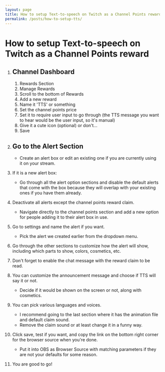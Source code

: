 ```yaml
---
layout: page
title: How to setup Text-to-speech on Twitch as a Channel Points reward
permalink: /posts/how-to-setup-tts/
---
```


# How to setup Text-to-speech on Twitch as a Channel Points reward

1. ## **Channel Dashboard**
    1. Rewards Section
    2. Manage Rewards
    3. Scroll to the bottom of Rewards
    4. Add a new reward
    5. Name it 'TTS' or something
    6. Set the channel points price
    7. Set it to require user input to go through (the TTS message you want to hear would be the user input, so it's manual)
    8. Give it a cute icon (optional) or don't...
    9. Save

2. ## **Go to the Alert Section**
    - Create an alert box or edit an existing one if you are currently using it on your stream.

3. If it is a new alert box:
    - Go through all the alert option sections and disable the default alerts that come with the box because they will overlap with your existing ones if you have them already.

4. Deactivate all alerts except the channel points reward claim.
    - Navigate directly to the channel points section and add a new option for people adding it to their alert box in use.

5. Go to settings and name the alert if you want.
    - Pick the alert we created earlier from the dropdown menu.

6. Go through the other sections to customize how the alert will show, including which parts to show, colors, cosmetics, etc.

7. Don't forget to enable the chat message with the reward claim to be read.

8. You can customize the announcement message and choose if TTS will say it or not.
    - Decide if it would be shown on the screen or not, along with cosmetics.

9. You can pick various languages and voices.
    - I recommend going to the last section where it has the animation file and default claim sound.
    - Remove the claim sound or at least change it in a funny way.

10. Click save, test if you want, and copy the link on the bottom right corner for the browser source when you're done.
    - Put it into OBS as Browser Source with matching parameters if they are not your defaults for some reason.
    
11. You are good to go!
